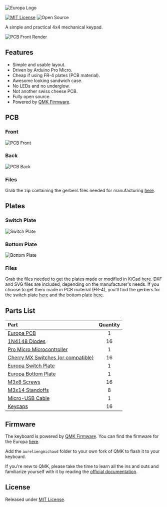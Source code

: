![Europa Logo](https://i.imgur.com/I8PD66f.png)

[![MIT License](https://img.shields.io/badge/license-MIT-blue)](https://github.com/aureliengmichaud/Odyssey67/blob/master/LICENSE)
 ![Open Source](https://img.shields.io/badge/open_source-yes-brightgreen)

A simple and practical 4x4 mechanical keypad.

 ![PCB Front Render](https://i.imgur.com/yggd61h.png)

## Features

 * Simple and usable layout.
 * Driven by Arduino Pro Micro.
 * Cheap if using FR-4 plates (PCB material).
 * Awesome looking sandwich case.
 * No LEDs and no underglow.
 * Not another swiss cheese PCB.
 * Fully open source.
 * Powered by [QMK Firmware](https://github.com/qmk/qmk_firmware).

## PCB

### Front

 ![PCB Front](https://i.imgur.com/yggd61h.png)

### Back

 ![PCB Back](https://i.imgur.com/MpE3kGi.png)

### Files

 Grab the zip containing the gerbers files needed for manufacturing [here](https://github.com/aureliengmichaud/Europa/blob/master/Europa-PCB-Gerbers-Rev1.zip).

## Plates

### Switch Plate

 ![Switch Plate](https://i.imgur.com/2qBzaoF.png)

### Bottom Plate

 ![Bottom Plate](https://i.imgur.com/MTNHZtB.png)

### Files

 Grab the files needed to get the plates made or modified in KiCad [here](https://github.com/aureliengmichaud/Europa/tree/master/Plates). DXF and SVG files are included, depending on the manufacturer's needs. If you choose to get them made in PCB material (FR-4), you'll find the gerbers for the switch plate [here](https://github.com/aureliengmichaud/Europa/blob/master/Europa-Switch-Plate-Gerbers-Rev1.zip) and the bottom plate [here](https://github.com/aureliengmichaud/Europa/blob/master/Europa-Bottom-Plate-Gerbers-Rev1.zip).

## Parts List

 Part  |  Quantity
 :----  |  :--------:
 [Europa PCB](https://github.com/aureliengmichaud/Europa/blob/master/Europa-PCB-Gerbers-Rev1.zip)  |  1
 [1N4148 Diodes](https://candykeys.com/product/fairchild-semiconductor-diode-1n4148-pack-of-100)  |  16
 [Pro Micro Microcontroller](https://candykeys.com/product/pro-micro-5v-16mhz)  |  1
 [Cherry MX Switches  (or compatible)](https://candykeys.com/category:switches/brand:cherry)  |  16
 [Europa Switch Plate](https://github.com/aureliengmichaud/Europa/tree/master/Plates)  |  1
 [Europa Bottom Plate](https://github.com/aureliengmichaud/Europa/tree/master/Plates)  |  1
 [M3x8 Screws](https://www.ebay.fr/sch/i.html?_odkw=m3x8+screws&_osacat=0&_from=R40&_trksid=m570.l1313&_nkw=m3+screws&_sacat=0)  |  16
 [M3x14 Standoffs](https://www.ebay.fr/sch/i.html?_odkw=m3+screws&_osacat=0&_from=R40&_trksid=m570.l1313&_nkw=m3+standoffs&_sacat=0)  |  8
 [Micro-USB Cable](https://voltacharger.com/products/volta-2-0)  | 1
 [Keycaps](https://www.aliexpress.com/wholesale?catId=0&initiative_id=SB_20200426114303&SearchText=keycaps)  |  16

## Firmware

 The keyboard is powered by [QMK Firmware](https://github.com/qmk/qmk_firmware). You can find the firmware for the Europa [here](https://github.com/aureliengmichaud/Europa/tree/master/Firmware/aureliengmichaud/europa).

 Add the `aureliengmichaud` folder to your own fork of QMK to flash it to your keyboard.

 If you're new to QMK, please take the time to learn all the ins and outs and familiarize yourself with it by reading the [official documentation](https://docs.qmk.fm/#/).

## License

 Released under [MIT License](https://github.com/aureliengmichaud/Europa/blob/master/LICENSE).